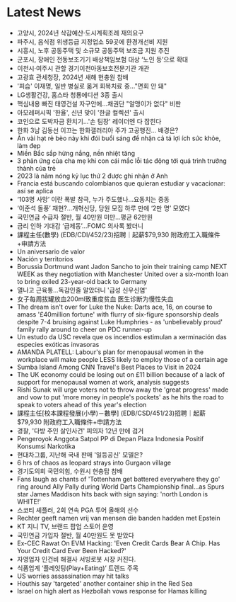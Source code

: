 # Latest News
-  고양시, 2024년 삭감예산·도시계획조례 재의요구
-  파주시, 음식점 위생등급 지정업소 59곳에 환경개선비 지원
-  시흥시, 노후 공동주택 및 소규모 공동주택 보조금 지원 추진
-  군포시, 장애인 전동보조기기 배상책임보험 대상 ‘노인 등’으로 확대
-  이천시·여주시 관할 경기이천아동보호전문기관 개관
-  고광효 관세청장, 2024년 새해 현충원 참배
-  '피습' 이재명, 일반 병실로 옮겨 회복치료 중…"면회 안 돼"
-  LG생활건강, 홈스타 청룡에디션 3종 출시
-  핵심내용 빠진 태영건설 자구안에...채권단 "알맹이가 없다" 비판
-  아모레퍼시픽 '한율', 신년 맞이 '한글 컬렉션' 출시
-  코인으로 도박자금 환치기…'손 팀장' 레이더엔 다 잡힌다
-  한화 3남 김동선 이끄는 한화갤러리아 주가 고공행진... 배경은?
-  Ăn vài hạt rẻ bèo này khi đói buổi sáng để nhận cả tá lợi ích sức khỏe, làm đẹp
-  Miền Bắc sắp hửng nắng, nền nhiệt tăng
-  3 phản ứng của cha mẹ khi con cái mắc lỗi tác động tới quá trình trưởng thành của trẻ
-  2023 là năm nóng kỷ lục thứ 2 được ghi nhận ở Anh
-  Francia está buscando colombianos que quieran estudiar y vacacionar: así se aplica
-  ‘103명 사망’ 이란 폭발 참극, 누가 주도했나…요동치는 중동
-  ‘이준석 돌풍’ 재현?…개혁신당, 당원 모집 하루 만에 ‘2만 명’ 모였다
-  국민연금 수급자 절반, 월 40만원 미만…평균 62만원
-  금리 인하 기대감 ‘급제동’…FOMC 의사록 봤더니
-  課程主任(數學) (EDB/CDI/452/23)招聘｜起薪$79,930 附政府工入職條件+申請方法
-  Un aniversario de valor
-  Nación y territorios
-  Borussia Dortmund want Jadon Sancho to join their training camp NEXT WEEK as they negotiation with Manchester United over a six-month loan to bring exiled 23-year-old back to Germany
-  열나고 근육통…독감인줄 알았더니 '급성 신우신염'
-  女子每周拔罐放血200ml致重度贫血 医生诊断为慢性失血
-  The dream isn't over for Luke the Nuke: Darts ace, 16, on course to amass '£40million fortune' with flurry of six-figure sponsorship deals despite 7-4 bruising against Luke Humphries - as 'unbelievably proud' family rally around to cheer on PDC runner-up
-  Un estudo da USC revela que os incendios estimulan a xerminación das especies exóticas invasoras
-  AMANDA PLATELL: Labour's plan for menopausal women in the workplace will make people LESS likely to employ those of a certain age
-  Sumba Island Among CNN Travel's Best Places to Visit in 2024
-  The UK economy could be losing out on £11 billion because of a lack of support for menopausal women at work, analysis suggests
-  Rishi Sunak will urge voters not to throw away the 'great progress' made and vow to put 'more money in people's pockets' as he hits the road to speak to voters ahead of this year's election
-  課程主任[校本課程發展(小學)－數學] (EDB/CSD/451/23)招聘｜起薪$79,930 附政府工入職條件+申請方法
-  경찰, '다방 주인 살인사건' 피의자 12년 만에 검거
-  Pengeroyok Anggota Satpol PP di Depan Plaza Indonesia Positif Konsumsi Narkotika
-  현대차그룹, 지난해 국내 판매 '일등공신' 모델은?
-  6 hrs of chaos as leopard strays into Gurgaon village
-  경기도의회 국민의힘, 수원시 현충탑 참배
-  Fans laugh as chants of 'Tottenham get battered everywhere they go' ring around Ally Pally during World Darts Championship final...as Spurs star James Maddison hits back with sign saying: 'north London is WHITE!'
-  스코티 셰플러, 2회 연속 PGA 투어 올해의 선수
-  Rechter geeft namen vrij van mensen die banden hadden met Epstein
-  KT 지니 TV, 브랜드 팝업 스토어 운영
-  국민연금 가입자 절반, 월 40만원도 못 받았다
-  Ex-CEC Rawat On EVM Hacking: 'Even Credit Cards Bear A Chip. Has Your Credit Card Ever Been Hacked?'
-  자영업자 인건비 해결사 서빙로봇 시장 커진다.
-  식품업계 ‘플레잇팅(Play+Eating)’ 트렌드 주목
-  US worries assassination may hit talks
-  Houthis say 'targeted' another container ship in the Red Sea
-  Israel on high alert as Hezbollah vows response for Hamas killing
